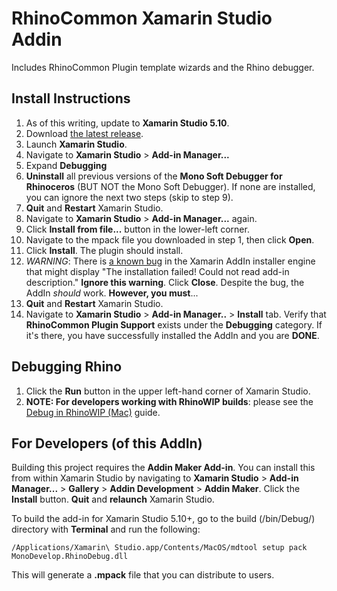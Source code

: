 # RhinoCommon Xamarin Studio Addin

Includes RhinoCommon Plugin template wizards and the Rhino debugger.

Install Instructions
--------------------

1. As of this writing, update to **Xamarin Studio 5.10**.
1. Download [the latest release](https://github.com/mcneel/RhinoCommonXamarinStudioAddin/releases).
1. Launch **Xamarin Studio**.
1. Navigate to **Xamarin Studio** > **Add-in Manager...**
1. Expand **Debugging**
1. **Uninstall** all previous versions of the **Mono Soft Debugger for Rhinoceros** (BUT NOT the Mono Soft Debugger).  If none are installed, you can ignore the next two steps (skip to step 9).
1. **Quit** and **Restart** Xamarin Studio.
1. Navigate to **Xamarin Studio** > **Add-in Manager...** again.
1. Click **Install from file...** button in the lower-left corner.
1. Navigate to the mpack file you downloaded in step 1, then click **Open**.
1. Click **Install**.  The plugin should install.
1. *WARNING*: There is [a known bug](https://forums.xamarin.com/discussion/39098/packaging-add-ins) in the Xamarin AddIn installer engine that might display "The installation failed!  Could not read add-in description."  **Ignore this warning**.  Click **Close**.  Despite the bug, the AddIn *should* work.  **However, you must**...
1. **Quit** and **Restart** Xamarin Studio.
1. Navigate to **Xamarin Studio** > **Add-in Manager..** > **Install** tab.  Verify that **RhinoCommon Plugin Support** exists under the **Debugging** category.  If it's there, you have successfully installed the AddIn and you are **DONE**.

Debugging Rhino
---------------

1. Click the **Run** button in the upper left-hand corner of Xamarin Studio.
1. **NOTE: For developers working with RhinoWIP builds**: please see the [Debug in RhinoWIP (Mac)](http://developer.rhino3d.com/wip/guides/rhinocommon/debug-rhinowip-mac/) guide.

For Developers (of this AddIn)
--------------
Building this project requires the **Addin Maker Add-in**.  You can install this from within Xamarin Studio by navigating to **Xamarin Studio** > **Add-in Manager...** > **Gallery** > **Addin Development** > **Addin Maker**.  Click the **Install** button.  **Quit** and **relaunch** Xamarin Studio.

To build the add-in for Xamarin Studio 5.10+, go to the build (/bin/Debug/) directory with **Terminal** and run the following:

`/Applications/Xamarin\ Studio.app/Contents/MacOS/mdtool setup pack MonoDevelop.RhinoDebug.dll`

This will generate a **.mpack** file that you can distribute to users. 
